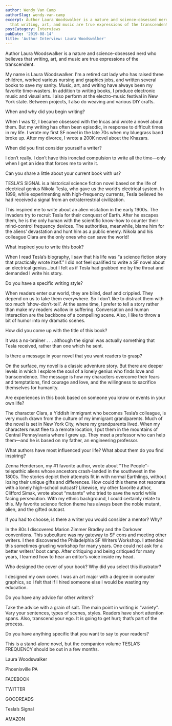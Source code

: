 ```yaml
---
author: Wendy Van Camp
authorSlug: wendy-van-camp
excerpt: Author Laura Woodswalker is a nature and science-obsessed nerd who believes
  that writing, art, and music are true expressions of the transcendent...
postCategory: Interviews
pubDate: '2019-08-14'
title: 'Author Interview: Laura Woodswalker'
---
```

Author Laura Woodswalker is a nature and science-obsessed nerd who believes that writing, art, and music are true expressions of the transcendent.

My name is Laura Woodswalker. I'm a retired cat lady who has raised three children, worked various nursing and graphics jobs, and written several books to save my sanity. Music, art, and writing have always been my favorite time-wasters. In addition to writing books, I produce electronic music and visual arts. I also perform at the electro-music festival in New York state. Between projects, I also do weaving and various DIY crafts.

When and why did you begin writing?

When I was 12, I became obsessed with the Incas and wrote a novel about them. But my writing has often been episodic, in response to difficult times in my life. I wrote my first SF novel in the late 70s when my bluegrass band broke up. After my divorce, I wrote a 200K novel about the Khazars.

When did you first consider yourself a writer?

I don’t really. I don’t have this ironclad compulsion to write all the time—only when I get an idea that forces me to write it.

Can you share a little about your current book with us?

TESLA’S SIGNAL is a historical science fiction novel based on the life of electrical genius Nikola Tesla, who gave us the world’s electrical system. In 1899, while experimenting with high-frequency currents, Tesla believed he had received a signal from an extraterrestrial civilization.

This inspired me to write about an alien visitation in the early 1900s. The invaders try to recruit Tesla for their conquest of Earth. After he escapes them, he is the only human with the scientific know-how to counter their mind-control frequency devices. The authorities, meanwhile, blame him for the aliens’ devastation and hunt him as a public enemy. Nikola and his colleague Clara are the only ones who can save the world!

What inspired you to write this book?

When I read Tesla’s biography, I saw that his life was “a science fiction story that practically wrote itself.” I did not feel qualified to write a SF novel about an electrical genius…but I felt as if Tesla had grabbed me by the throat and demanded I write his story.

Do you have a specific writing style?

When readers enter our world, they are blind, deaf and crippled. They depend on us to take them everywhere. So I don’t like to distract them with too much ‘show-don’t-tell’. At the same time, I prefer to tell a story rather than make my readers wallow in suffering. Conversation and human interaction are the backbone of a compelling scene. Also, I like to throw a bit of humor into my dramatic scenes.

How did you come up with the title of this book?

It was a no-brainer . . . although the signal was actually something that Tesla received, rather than one which he sent.

Is there a message in your novel that you want readers to grasp?

On the surface, my novel is a classic adventure story. But there are deeper levels in which I explore the soul of a lonely genius who finds love and transcendence. The message is how my characters overcome their fears and temptations, find courage and love, and the willingness to sacrifice themselves for humanity.

Are experiences in this book based on someone you know or events in your own life?

The character Clara, a Yiddish immigrant who becomes Tesla’s colleague, is very much drawn from the culture of my immigrant grandparents. Much of the novel is set in New York City, where my grandparents lived. When my characters must flee to a remote location, I put them in the mountains of Central Pennsylvania where I grew up. They meet a professor who can help them—and he is based on my father, an engineering professor.

What authors have most influenced your life? What about them do you find inspiring?

Zenna Henderson, my #1 favorite author, wrote about “The People”–telepathic aliens whose ancestors crash-landed in the southwest in the 1800s. The stories depict their attempts fit in with normal Earthlings, without losing their unique gifts and differences. How could this theme not resonate with a lonely high-school outcast? Likewise, my other favorite author, Clifford Simak, wrote about “mutants” who tried to save the world while facing persecution. With my ethnic background, I could certainly relate to this. My favorite science fiction theme has always been the noble mutant, alien, and the gifted outcast.

If you had to choose, is there a writer you would consider a mentor? Why?

In the 80s I discovered Marion Zimmer Bradley and the Darkover conventions. This subculture was my gateway to SF cons and meeting other writers. I then discovered the Philadelphia SF Writers Workshop. I attended this sometimes grueling workshop for many years. One could not ask for a better writers’ boot camp. After critiquing and being critiqued for many years, I learned how to hear an editor’s voice inside my head.

Who designed the cover of your book? Why did you select this illustrator?

I designed my own cover. I was an art major with a degree in computer graphics, so I felt that if I hired someone else I would be wasting my education.

Do you have any advice for other writers?

Take the advice with a grain of salt. The main point in writing is “variety”. Vary your sentences, types of scenes, styles. Readers have short attention spans. Also, transcend your ego. It is going to get hurt; that’s part of the process.

Do you have anything specific that you want to say to your readers?

This is a stand-alone novel, but the companion volume TESLA’S FREQUENCY should be out in a few months.

Laura Woodswalker

Phoenixville PA

FACEBOOK

TWITTER

GOODREADS

Tesla’s Signal

AMAZON